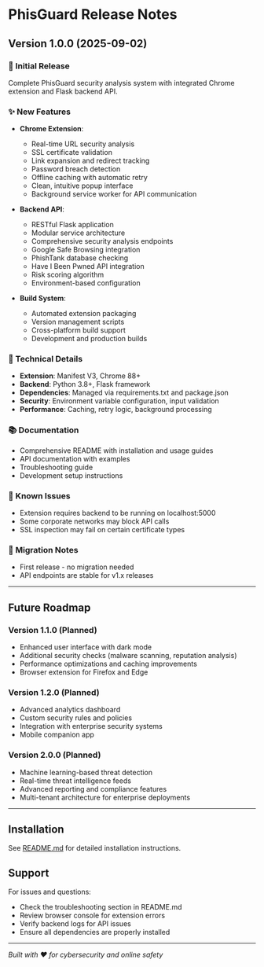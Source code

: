 # PhisGuard Release Notes

## Version 1.0.0 (2025-09-02)

### 🎉 Initial Release
Complete PhisGuard security analysis system with integrated Chrome extension and Flask backend API.

### ✨ New Features
- **Chrome Extension**:
  - Real-time URL security analysis
  - SSL certificate validation
  - Link expansion and redirect tracking
  - Password breach detection
  - Offline caching with automatic retry
  - Clean, intuitive popup interface
  - Background service worker for API communication

- **Backend API**:
  - RESTful Flask application
  - Modular service architecture
  - Comprehensive security analysis endpoints
  - Google Safe Browsing integration
  - PhishTank database checking
  - Have I Been Pwned API integration
  - Risk scoring algorithm
  - Environment-based configuration

- **Build System**:
  - Automated extension packaging
  - Version management scripts
  - Cross-platform build support
  - Development and production builds

### 🔧 Technical Details
- **Extension**: Manifest V3, Chrome 88+
- **Backend**: Python 3.8+, Flask framework
- **Dependencies**: Managed via requirements.txt and package.json
- **Security**: Environment variable configuration, input validation
- **Performance**: Caching, retry logic, background processing

### 📚 Documentation
- Comprehensive README with installation and usage guides
- API documentation with examples
- Troubleshooting guide
- Development setup instructions

### 🐛 Known Issues
- Extension requires backend to be running on localhost:5000
- Some corporate networks may block API calls
- SSL inspection may fail on certain certificate types

### 🔄 Migration Notes
- First release - no migration needed
- API endpoints are stable for v1.x releases

---

## Future Roadmap

### Version 1.1.0 (Planned)
- Enhanced user interface with dark mode
- Additional security checks (malware scanning, reputation analysis)
- Performance optimizations and caching improvements
- Browser extension for Firefox and Edge

### Version 1.2.0 (Planned)
- Advanced analytics dashboard
- Custom security rules and policies
- Integration with enterprise security systems
- Mobile companion app

### Version 2.0.0 (Planned)
- Machine learning-based threat detection
- Real-time threat intelligence feeds
- Advanced reporting and compliance features
- Multi-tenant architecture for enterprise deployments

---

## Installation
See [README.md](README.md) for detailed installation instructions.

## Support
For issues and questions:
- Check the troubleshooting section in README.md
- Review browser console for extension errors
- Verify backend logs for API issues
- Ensure all dependencies are properly installed

---
*Built with ❤️ for cybersecurity and online safety*